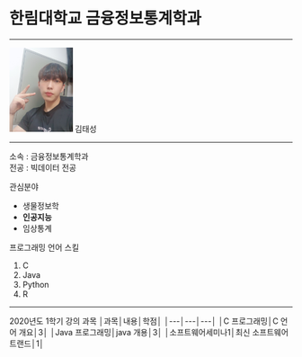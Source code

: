 # 한림대학교 금융정보통계학과
---
<img src=2020-05-19-20-23-10-286.jpg height=150 widht=150>
김태성

---

소속 : 금융정보통계학과   
전공 : 빅데이터 전공

관심분야   
* 생물정보학
* **인공지능**
* 임상통계

프로그래밍 언어 스킬
1. C
2. Java
3. Python
4. R

-------------------

2020년도 1학기 강의 과목
│과목│내용│학점│
│---│---│---│
│C 프로그래밍│C 언어 개요│3│
│Java 프로그래밍│java 개용│3│
│소프트웨어세미나1│최신 소프트웨어 트랜드│1│


